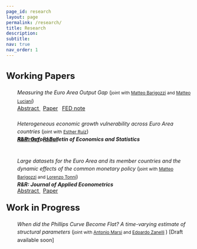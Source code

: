 ```yaml
---
page_id: research
layout: page
permalink: /research/
title: Research
description:
subtitle: 
nav: true
nav_order: 1
---
```


<!-- Styles for collapsible sections -->
<style>
  /* Force the title color with more specificity */
  .projects h2.category {
    cursor: default; /* Remove pointer cursor */
    font-weight: bold; /* Make titles bold */
    font-size: 1.5rem; /* Increase font size slightly, more than before but not as large */
  }

  /* When the theme is light, use purple color */
  html[data-theme="light"] .projects h2.category {
    color: var(--global-theme-color, #9b59b6) !important;  /* Use the theme's purple color */
  }

  /* When the theme is dark, use light blue/cyan color */
  html[data-theme="dark"] .projects h2.category {
    color: var(--global-theme-color, #00bcd4) !important; /* Use the theme's cyan/light blue color */
  }

  #content-2, #content-1, #abstract-1, #abstract-2 {
    display: block; /* Always visible now */
  }

  .b {
    font-weight: bold;
  }

  .paper {
  margin-bottom: 40px; /* Add space between papers */
  }

  /* Make Abstract stay on top of the dropdown */
  .abstract-container {
    position: relative;
  }

  .abstract-link {
    position: absolute;
    top: 0;
    left: 30px;
    font-size: 11pt;
    cursor: pointer;
  }

  #abstract-1, #abstract-2, #abstract-3 {
    display: none;
    padding-left: 30px;
    padding-bottom: 10px; /* Space between abstract text and keywords */
    padding-top: 10px; /* Space between abstract text and keywords */
    line-height: 12pt;
    font-size: 10pt;
    margin-top: 20px; /* Space between "Abstract" and the abstract content */
  }

   /* Fix space between Abstract link and text */
  .abstract-container {
    margin-bottom: 10px; /* Adds consistent space above the abstract text */
  }

    /* Add space specifically between abstract text and keywords */
  #abstract-1 div, #abstract-2 div, #abstract-3 div {
    margin-top: 10px; /* Space above keywords section */
  }

  .abstract-container > .abstract-link + #abstract-1,
  .abstract-container > .abstract-link + #abstract-2, 
  .abstract-container > .abstract-link + #abstract-3 {
    margin-top: 20px; /* Fix space immediately after "Abstract" button */
  }
  
  #content-1, #content-2, #content-3 {
    margin-top: 20px;
    margin-bottom: 20px;
  }

  /* Reduce font size for text inside round brackets */
  .bracket-text {
    font-size: 0.85em; /* Slightly smaller font size */
  }

  .work-in-progress {
    margin-bottom: 15px; /* Smaller spacing for Work In Progress */
  }
  
</style>

<!-- PROJECTS SECTION -->
<div class="projects">
  <h2 class="category">
    Working Papers
  </h2>
</div>

<!-- WORKING PAPERS -->
<div id="content-2">
  <div class="paper">
  <div style="margin: 0; padding: 0; position: relative;">
    <div style="display: inline-block; padding-left: 30px; line-height: 16pt;">
      <span><i>Measuring the Euro Area Output Gap</i> (<span class="bracket-text">joint with 
        <a href="https://www.barigozzi.eu/Home.html">Matteo Barigozzi</a> and 
        <a href="https://sites.google.com/site/lucianimatteo/">Matteo Luciani</a></span>)
      </span>
    </div>
    <!-- ABSTRACT -->
    <div class="abstract-container">
      <div class="abstract-link">
        <a href="javascript:void(0);" id="toggle-abstract-1" onclick="toggleAbstract('abstract-1')">
          <i class="fa-solid fa-chevron-right fa-2xs"></i> Abstract
        </a>
        <span style="font-size: 11pt; padding-left: 7px; color: var(--global-theme-color);">
          <a href="https://arxiv.org/abs/2505.05536">Paper</a>
        </span>
        <span style="font-size: 11pt; padding-left: 7px; color: var(--global-theme-color);">
          <a href="https://www.federalreserve.gov/econres/notes/feds-notes/the-euro-area-has-a-growth-problem-20250110.html">FED note</a>
        </span>
      </div>
      <div id="abstract-1">
        We measure the Euro Area (EA) output gap and potential output using a non-stationary dynamic factor model estimated on a large dataset of macroeconomic and financial variables. From 2012 to 2024, we estimate that the EA economy was tighter than policy institutions estimate, suggesting that the slow EA growth results from a potential output issue, not a business cycle issue. Moreover, we find that a decline in trend inflation, not slack in the economy, kept core inflation below 2% before the pandemic and that demand forces account for at least 30% of the post-pandemic increase in core inflation.
        <br>
        <div>
          <b>Keywords:</b> output gap, factor models, large-dimensional data, non-stationarity, COVID19
        </div>
      </div>
    </div>
  </div>
  </div>

  
  <div class="paper">
  <div style="margin: 0; padding: 0; position: relative;">
    <div style="display: inline-block; padding-left: 30px; line-height: 16pt;">
      <span><i>Heterogeneous economic growth vulnerability across Euro Area countries</i> (<span class="bracket-text">joint with 
        <a href="https://sites.google.com/view/esther-ruiz-ortega">Esther Ruiz</a></span>)
      </span>
    </div>
    <!-- ABSTRACT -->
    <div class="abstract-container">
      <div class="abstract-link">
        <a href="javascript:void(0);" id="toggle-abstract-3" onclick="toggleAbstract('abstract-3')">
          <i class="fa-solid fa-chevron-right fa-2xs"></i> Abstract
        </a>
       <span style="font-size: 11pt; padding-left: 7px; color: var(--global-theme-color);">
          <a href="https://arxiv.org/abs/2506.14321">Paper</a>
        </span>
      </div>
      <div style="padding-left:30px; font-weight:bold; font-style:italic;">R&amp;R: Oxford Bulletin of Economics and Statistics</div>      
      <div id="abstract-3">
        We analyse economic growth vulnerability of the four largest Euro Area (EA) countries under stressed macroeconomic and financial conditions. Vulnerability, measured as a lower quantile of the growth distribution conditional on EA-wide and country-specific underlying factors, is found to be higher in Germany, which is more exposed to EA-wide economic conditions, and in Spain, which has large country-specific sectoral dynamics. We show that, under stress, financial factors amplify adverse macroeconomic conditions. Furthermore, even severe sectoral (financial or macro) shocks, whether common or country-specific, fail to fully explain the vulnerability observed under overall stress. Our results underscore the importance of monitoring both local and EA-wide macro-financial conditions to design effective policies for mitigating growth vulnerability.
        <br>
        <div>
          <b>Keywords:</b> growth-in-stress, factor models, quantile regression, large-dimensional data
        </div>
      </div>
    </div>
  </div>
  </div>

  <div class="paper">
  <div style="margin: 0; padding: 0; position: relative;">
    <div style="display: inline-block; padding-left: 30px; line-height: 16pt;">
      <span><i>Large datasets for the Euro Area and its member countries and the dynamic effects of the common monetary policy</i> (<span class="bracket-text">joint with 
        <a href="https://www.barigozzi.eu/Home.html">Matteo Barigozzi</a> and 
        <a href="https://sites.google.com/view/lorenzotonni/home-page?authuser=0">Lorenzo Tonni</a></span>)
      </span>
    </div>  
  <div style="padding-left:30px; font-weight:bold; font-style:italic;">R&amp;R: Journal of Applied Econometrics</div>
    <!-- ABSTRACT -->
    <div class="abstract-container">
      <div class="abstract-link">
        <a href="javascript:void(0);" id="toggle-abstract-2" onclick="toggleAbstract('abstract-2')">
          <i class="fa-solid fa-chevron-right fa-2xs"></i> Abstract
        </a>
        <span style="font-size: 11pt; padding-left: 7px; color: var(--global-theme-color);"> <a href="https://arxiv.org/abs/2410.05082">Paper</a></span>
      </div>
      <div id="abstract-2">
        We present and describe a new publicly available large dataset which encompasses quarterly and monthly macroeconomic time series for both the Euro Area (EA) as a whole and its ten primary member countries. The dataset, which is called EA-MD-QD, includes more than 800 time    series and spans the period from January 2000 to the latest available month. Since January 2024 EA-MD-QD is updated on a monthly basis and constantly revised, making it an essential resource for conducting policy analysis related to economic outcomes in the EA. To illustrate the usefulness of EA-MD-QD, we study the country specific Impulse Responses of the EA wide monetary policy shock by means of the Common Component VAR plus either Instrumental Variables or Sign Restrictions identification schemes. The results reveal asymmetries in the transmission of the monetary policy shock across countries, particularly between core and peripheral countries. Additionally, we find comovements across Euro Area countries' business cycles to be driven mostly by real variables, compared to nominal ones.
        <br>
        <div>
          <b>Keywords:</b> factor models, large-dimensional data, monetary policy, CC-SVAR
        </div>
      </div>
    </div>
  </div>
  </div>
 
</div>


<!-- WORK IN PROGRESS SECTION -->
<div class="projects">
  <h2 class="category">
    Work in Progress
  </h2>
</div>

<div id="content-1">
  
  <div class="work-in-progress">
    <div style="margin: 0; padding: 0; position: relative;">
      <div style="display: inline-block; padding-left: 30px; line-height: 16pt;">
        <span><i>When did the Phillips Curve Become Flat? A time-varying estimate of structural parameters</i> (<span class="bracket-text">joint with 
        <a href="https://sites.google.com/view/antoniomarsi/home">Antonio Marsi</a> and 
        <a href="https://edoardozanelli.github.io">Edoardo Zanelli</a>
        </span>) [Draft available soon]
      </span>
      </div>
    </div>
  </div>
</div>

<!-- JavaScript for Abstract Toggle -->
<script>
  function toggleAbstract(id) {
    const element = document.getElementById(id);
    element.style.display = element.style.display === "none" ? "inline-block" : "none";
  }
</script>

<!-- FontAwesome Icons -->
<link href="https://cdnjs.cloudflare.com/ajax/libs/font-awesome/6.0.0/css/all.min.css" rel="stylesheet">
